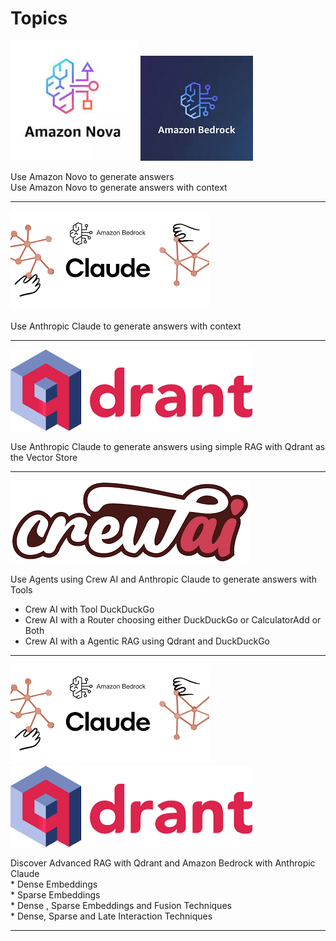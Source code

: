 # Topics

![Amazon Novo](image.png)      ![Amazon Bedrock](image-1.png)    

Use Amazon Novo to generate answers          
Use Amazon Novo to generate answers with context         

<hr/>
   
   ![Amazon Bedrock with Anthropic Claude](image-2.png)            

Use Anthropic Claude to generate answers with context         
   
<hr/>

   ![Qdrant](image-3.png)             

Use Anthropic Claude to generate answers using simple RAG with Qdrant as the Vector Store              

<hr/>   

   ![CrewAI](image-4.png)           

Use Agents using Crew AI and Anthropic Claude to generate answers with Tools             
   * Crew AI with Tool DuckDuckGo   
   * Crew AI with a Router choosing either  DuckDuckGo or CalculatorAdd or Both       
   * Crew AI with a Agentic RAG using Qdrant and DuckDuckGo

<hr/>               

![Amazon Bedrock with Anthropic Claude](image-2.png)    ![Qdrant](image-3.png)       

Discover Advanced RAG with Qdrant and Amazon Bedrock with Anthropic Claude                                        
     *  Dense Embeddings              
     *  Sparse Embeddings             
     *  Dense , Sparse  Embeddings and Fusion Techniques           
     *  Dense, Sparse and Late Interaction Techniques        
<hr/>    
